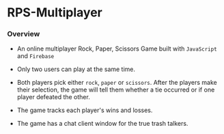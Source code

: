 # RPS-Multiplayer

### Overview

* An online multiplayer Rock, Paper, Scissors Game built with `JavaScript` and `Firebase`

* Only two users can play at the same time.

* Both players pick either `rock`, `paper` or `scissors`. After the players make their selection, the game will tell them whether a tie occurred or if one player defeated the other.

* The game tracks each player's wins and losses.

* The game has a chat client window for the true trash talkers.


